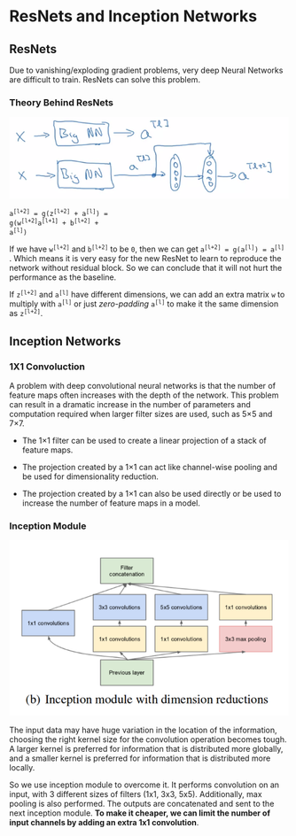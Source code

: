# ResNets and Inception Networks

## ResNets
Due to vanishing/exploding gradient problems, very deep Neural Networks are difficult to train. ResNets can solve this problem.

### Theory Behind ResNets
![alt text](resnet.png) <br />

<code>a<sup>[l+2]</sup> = g(z<sup>[l+2]</sup> + a<sup>[l]</sup>) = g(w<sup>[l+2]</sup>a<sup>[l+1]</sup> + b<sup>[l+2]</sup> + a<sup>[l]</sup>) </code> </br>

If we have <code>w<sup>[l+2]</sup></code> and <code>b<sup>[l+2]</code> to be `0`, then we can get <code>a<sup>[l+2]</sup> = g(a<sup>[l]</sup>) = a<sup>[l]</sup> </code>. Which means it is very easy for the new ResNet to learn to reproduce the network without residual block. So we can conclude that it will not hurt the performance as the baseline.

If <code>z<sup>[l+2]</sup></code> and <code>a<sup>[l]</code> have different dimensions, we can add an extra matrix `w` to multiply with <code>a<sup>[l]</code> or just *zero-padding* <code>a<sup>[l]</code> to make it the same dimension as <code>z<sup>[l+2]</sup></code>.

## Inception Networks

### 1X1 Convoluction
A problem with deep convolutional neural networks is that the number of feature maps often increases with the depth of the network. This problem can result in a dramatic increase in the number of parameters and computation required when larger filter sizes are used, such as 5×5 and 7×7.

* The 1×1 filter can be used to create a linear projection of a stack of feature maps.

* The projection created by a 1×1 can act like channel-wise pooling and be used for dimensionality reduction.

* The projection created by a 1×1 can also be used directly or be used to increase the number of feature maps in a model.

### Inception Module
![alt text](inception.png) <br />

The input data may have huge variation in the location of the information, choosing the right kernel size for the convolution operation becomes tough. A larger kernel is preferred for information that is distributed more globally, and a smaller kernel is preferred for information that is distributed more locally.

So we use inception module to overcome it. It performs convolution on an input, with 3 different sizes of filters (1x1, 3x3, 5x5). Additionally, max pooling is also performed. The outputs are concatenated and sent to the next inception module. **To make it cheaper, we can limit the number of input channels by adding an extra 1x1 convolution**.